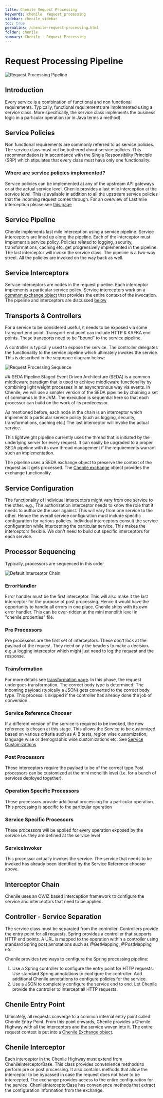 ```yaml
---
title: Chenile Request Processing
keywords: chenile  request_processing
sidebar: chenile_sidebar
toc: true
permalink: /chenile-request-processing.html
folder: chenile
summary: Chenile - Request Processing
---
```


# Request Processing Pipeline

![Request Processing Pipeline](/images/chenile/request-processing.png "Request Processing Pipeline")

## Introduction
Every service is a combination of functional and non functional requirements. Typically, functional requirements are implemented using a service class.  More specifically, the service class implements the business logic in a particular operation (or in Java terms a method). 

## Service Policies
Non functional requirements are commonly referred to as service policies. The service class must not be bothered about service policies. This recommendation is in accordance with the Single Responsibility Principle (SRP) which stipulates that every class must have only one functionality. 

### Where are service policies implemented?
Service policies can be implemented at any of the upstream API gateways or at the actual service level. Chenile provides a last mile interception at the service level. This is available in addition to all the upstream service policies that the incoming request comes through. For an overview of Last mile interception please see [this page](last-mile-interception)

## Service Pipeline
Chenile implements last mile interception using a service pipeline. Service interceptors are lined up along the pipeline. Each of the interceptor must implement a service policy. Policies related to logging, security, transformations, caching etc. get progressively implemented in the pipeline. The last interceptor will invoke the service class. The pipeline is a two-way street. All the policies are invoked on the way back as well. 

## Service Interceptors
Service interceptors are nodes in the request pipeline. Each interceptor implements a particular service policy. Service interceptors work on a [common exchange object](exchange) that provides the entire context of the invocation. 
The pipeline and interceptors are discussed [below](#seda-pipeline)

## Transports & Controllers
For a service to be considered useful, it needs to be exposed via some transport end point. Transport end point can include HTTP & KAFKA end points. These transports need to be "bound" to the service pipeline. 

A controller is typically used to expose the service. The controller delegates the functionality to the service pipeline which ultimately invokes the service. This is described in the sequence diagram below:

![Request Processing Sequence](/images/chenile/request-processing-sequence.png)

<a name='seda-pipeline'/>
## SEDA Pipeline
Staged Event Driven Architecture (SEDA) is a common middleware paradigm that is used to achieve middleware functionality by combining light weight processes in an asynchronous way via events. 
In Chenile, we will use a simpler version of the SEDA pipeline by chaining a set of commands in the JVM. The execution is sequential here so that each processor can build on the work of its predecessor. 

As mentioned before, each node in the chain is an interceptor which implements a particular service policy (such as logging, security, transformations, caching etc.) The last interceptor will invoke the actual service. 

This lightweight pipeline currently uses the thread that is initiated by the underlying server for every request. It can easily be upgraded to a proper SEDA pipeline with its own thread management if the requirements warrant such an implementation. 

The pipeline uses a SEDA exchange object to preserve the context of the request as it gets processed. The [Chenile exchange](exchange) object provides the exchange functionality.

## Service Configuration
The functionality of individual interceptors might vary from one service to the other. e.g., The authorization interceptor needs to know the role that it needs to authorize the user against. This will vary from one service to the other. Hence the overall service configuration must include specific configuration for various policies. Individual interceptors consult the service configuration while intercepting the particular service. This makes the interceptors flexible. We don't need to build out specific interceptors for each service. 

## Processor Sequencing
Typically, processors are sequenced in this order

![Default Interceptor Chain](/images/chenile/default-interceptor-chain.png)

### ErrorHandler
Error handler must be the first interceptor. This will also make it the last interceptor for the purpose of post processing. Hence it would have the opportunity to handle all errors in one place. Chenile ships with its own error handler. This can be over-ridden at the mini monolith level in "chenile.properties" file. 

### Pre Processors
Pre processors are the first set of interceptors. These don't look at the payload of the request. They need only the headers to make a decision. e.g.,a logging interceptor which might just need to log the request and the response.

### Transformation
For more details see [transformation page](transform). 
In this phase, the request undergoes transformation. The correct body type is determined. The incoming payload (typically a JSON) gets converted to the correct body type. This process is skipped if the controller has already done the job of conversion. 

### Service Reference Chooser
If a different version of the service is required to be invoked, the new reference is chosen at this stage. This allows the Service to be customized based on various criteria such as A-B tests, region wise customization, language wise or demographic wise customizations etc. See [Service Customizations](service-customizations)

### Post Processors
These interceptors require the payload to be of the correct type.Post processors can be customized at the mini monolith level (i.e. for a bunch of services deployed together).

### Operation Specific Processors
These processors provide additional processing for a particular operation. This processing is specific to the particular operation 

### Service Specific Processors
These processors will be applied for every operation exposed by the service i.e. they are defined at the service level 

### ServiceInvoker
This processor actually invokes the service. The service that needs to be invoked has already been identified by the Service Reference chooser above. 

## Interceptor Chain
Chenile uses an OWIZ based interception framework to configure the service and interceptors that need to be applied.

## Controller - Service Separation
The service class must be separated from the controller. Controllers provide the entry point for all requests. Spring provides a controller that supports HTTP end points. A URL is mapped to the operation within a controller using standard Spring post annotations such as @GetMapping, @PostMapping etc. 

Chenile provides two ways to configure the Spring processing pipeline:
1. Use a Spring controller to configure the entry point for HTTP requests. Use standard Spring annotations to configure the controller. Add additional Chenile annotations to configure policies for the service.
2. Use a JSON to completely configure the service end to end. Let Chenile provide the controller to intercept all HTTP requests. 

## Chenile Entry Point
Ultimately, all requests converge to a common internal entry point called Chenile Entry Point. From this point onwards, Chenile provides a Chenile Highway with all the interceptors and the service woven into it. The entire request context is put into a [Chenile Exchange object](exchange). 

## Chenile Interceptor
Each interceptor in the Chenile Highway must extend from ChenileInterceptorBase. This class provides convenience methods to perform pre or post processing. It also contains methods that allow the interceptor to be bypassed in case the request does not have to be intercepted. The exchange provides access to the entire configuration for the service. ChenileInterceptorBase has convenience methods that extract the configuration information from the exchange. 





